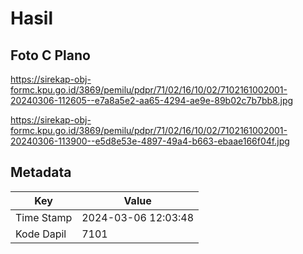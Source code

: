 # Hasil

## Foto C Plano

https://sirekap-obj-formc.kpu.go.id/3869/pemilu/pdpr/71/02/16/10/02/7102161002001-20240306-112605--e7a8a5e2-aa65-4294-ae9e-89b02c7b7bb8.jpg

https://sirekap-obj-formc.kpu.go.id/3869/pemilu/pdpr/71/02/16/10/02/7102161002001-20240306-113900--e5d8e53e-4897-49a4-b663-ebaae166f04f.jpg


## Metadata

| Key        | Value               |
| ---------- | ------------------- |
| Time Stamp | 2024-03-06 12:03:48 |
| Kode Dapil | 7101                |



